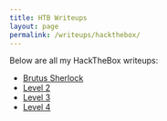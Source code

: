 ```yaml
---
title: HTB Writeups
layout: page
permalink: /writeups/hackthebox/
---
```

Below are all my HackTheBox writeups:

<ul>
  <li><a href="/writeups/HackTheBox/brutus/">Brutus Sherlock</a></li>
  <li><a href="/writeups/bandit/level2/">Level 2</a></li>
  <li><a href="/writeups/bandit/level3/">Level 3</a></li>
  <li><a href="/writeups/bandit/level1/">Level 4</a></li>
